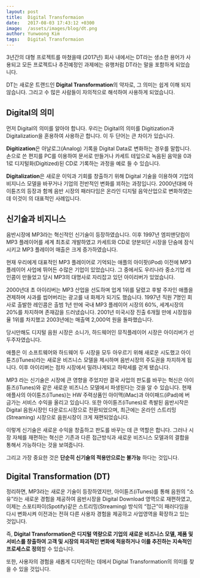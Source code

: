 ```yaml
---
layout: post
title:  Digital Transformaion
date:   2017-08-03 17:43:12 +0300
image:  /assets/images/blog/dt.png
author: Yunwoong Kim
tags:   Digital Transformaion
---
```


3년간의 대형 프로젝트를 마쳤을때 (2017년) 회사 내에서는 DT라는 생소한 용어가 사용되고 모든 프로젝트나 추진예정인 과제에는 유행처럼 DT라는 말을 포함하게 되었습니다.

DT는 새로운 트랜드인 **Digital Transformation**의 약자로, 그 의미는 쉽게 이해 되지 않습니다. 그리고 수 많은 사람들이 자의적으로 해석하여 사용하게 되었습니다.



## Digital의 의미

먼저 Digital의 의미를 알아야 합니다. 우리는 Digital의 의미를 Digitization과 Digitalization을 혼용하여 사용하곤 합니다. 이 두 단어는 큰 차이가 있습니다.

**Digitization**은 아날로그(Analog) 기록을 Digital Data로 변화하는 경우를 말합니다. 손으로 쓴 편지를 PC를 이용하여 문서로 만들거나 카세트 테잎으로 녹음된 음악을 0과 1로 디지털화(Digitized)된 CD로 기록하는 과정을 예로 들 수 있습니다. 

**Digitalization**은 새로운 이익과 기회를 창출하기 위해 Digital 기술을 이용하여 기업의 비지니스 모델을 바꾸거나 기업의 전반적인 변화를 꾀하는 과정입니다. 2000년대에 아이튠즈의 등장과 함께 음반 시장의 패러다임은 온라인 디지털 음악산업으로 변화하였는데 이것이 의 대표적인 사례입니다.



## 신기술과 비지니스

음반시장에 MP3라는 혁신적인 신기술이 등장하였습니다. 이후 1997년 엠피맨닷컴이 MP3 플레이어를 세계 최초로 개발하였고 카세트와 CD로 양분되던 시장을 단숨에 잠식시키고 MP3 플레이어 매출은 크게 증가하였습니다.

현재 우리에게 대표적인 MP3 플레이어로 기억되는 애플의 아이팟(iPod) 이전에 MP3 플레이어 사업에 뛰어든 수많은 기업이 있었습니다. 그 중에서도 우리나라 중소기업 레인콤이 만들었고 당시 MP3의 대명사로 자리잡고 있던  아이리버가 있었습니다.

2000년대 초 아이리버는 MP3 산업을 선도하며 업게 1위를 달렸고 후발 주자인 애플을 견제하며 사과를 씹어버리는 광고를 내 화제가 되기도 했습니다. 1997년 직원 7명인 회사로 출발한 레인콤은 출범 1년 만에 국내 MP3 플레이어 시장의 60%, 세계시장의 20%를 차지하며 존재감을 드러냈습니다. 2001년 미국시장 진출 6개월 만에 시장점유율 1위를 차지했고 2003년에는 매출액 2,000억 원을 돌파했습니다. 

당시만해도 디지털 음원 시장은 소니가, 하드웨어인 뮤직플레이어 시장은 아이리버가 선두주자였습니다. 

애플은 이 소프트웨어와 하드웨어 두 시장을 모두 아우르기 위해 새로운 시도했고 아이튠즈(iTunes)라는 새로운 비즈니스 모델을 제시하며 음반시장의 주도권을 차지하게 됩니다. 이후 아이리버는 점차 시장에서 밀려나게되고 하락세를 걷게 됐습니다.

MP3 라는 신기술은 시장에 큰 영향을 주었지만 결국 사업의 판도를 바꾸는 혁신은 아이튠즈(iTunes)와 같은 새로운 비즈니스 모델에서 파생된다는 것을 알 수 있습니다. 현재 애플사의 아이튠즈(iTunes)는 HW 주력상품인 아이맥(iMac)과 아이패드(iPad)에 버금가는 서비스 수익을 올리고 있습니다. 또한 아이튠즈(iTunes)로 촉발된 음반시작은 Digital 음원시장인 다운로드시장으로 전환되었으며, 최근에는 온라인 스트리밍(Streaming) 시장으로 음원시장이 크게 재편되었습니다.

이렇게 신기술은 새로운 수익을 창출하고 판도를 바꾸는 데 큰 역할은 합니다. 그러나 시장 자체를 재편하는 혁신은 기존과 다른 접근방식과 새로운 비즈니스 모델과의 결합을 통해서 가능하다는 것을 보여줍니다.

그리고 가장 중요한 것은  **단순히 신기술의 적용만으로는 불가능** 하다는 것입니다.



## Digital Transformation (DT)

정리하면, MP3라는 새로운 기술이 등장하였지만, 아이튠즈(iTunes)를 통해 음원의 “소유”라는 새로운 경험을 제공하여 음반시장을 Digital Download 영역으로 재편하였고, 이제는 스포티파이(Spotify)같은 스트리밍(Streaming) 방식의 “접근”이 패러다임을 다시 변화시켜 이전과는 전혀 다른 사용자 경험을 제공하고 사업영역을 확장하고 있는 것입니다.  

즉, **Digital Transformation은 디지털 역량으로 기업의 새로운 비즈니스 모델, 제품 및 서비스를 창출하여 고객 및 시장의 파괴적인 변화에 적응하거나 이를 추진하는 지속적인 프로세스로 정의**할 수 있습니다. 

또한, 사용자의 경험을 새롭게 디자인하는 데에서 Digital Transformation의 의미를 찾을 수 있을 것입니다. 